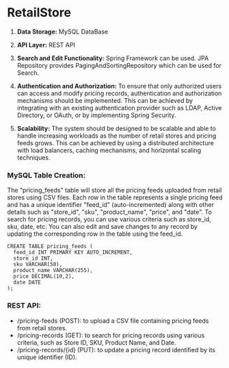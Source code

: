 # RetailStore

1. **Data Storage:** MySQL DataBase

2. **API Layer:** REST API

3. **Search and Edit Functionality:** Spring Framework can be used. JPA Repository provides PagingAndSortingRepository which can be used for Search.

4. **Authentication and Authorization:** To ensure that only authorized users can access and modify pricing records, authentication and authorization mechanisms should be implemented. This can be achieved by integrating with an existing authentication provider such as LDAP, Active Directory, or OAuth, or by implementing Spring Security.

5. **Scalability:** The system should be designed to be scalable and able to handle increasing workloads as the number of retail stores and pricing feeds grows. This can be achieved by using a distributed architecture with load balancers, caching mechanisms, and horizontal scaling techniques.


### MySQL Table Creation:

The "pricing_feeds" table will store all the pricing feeds uploaded from retail stores using CSV files. Each row in the table represents a single pricing feed and has a unique identifier "feed_id" (auto-incremented) along with other details such as "store_id", "sku", "product_name", "price", and "date".
To search for pricing records, you can use various criteria such as store_id, sku, date, etc. You can also edit and save changes to any record by updating the corresponding row in the table using the feed_id.

    CREATE TABLE pricing_feeds (
      feed_id INT PRIMARY KEY AUTO_INCREMENT,
      store_id INT,
      sku VARCHAR(50),
      product_name VARCHAR(255),
      price DECIMAL(10,2),
      date DATE
    );


### REST API:

*	/pricing-feeds (POST): to upload a CSV file containing pricing feeds from retail stores.
*	/pricing-records (GET): to search for pricing records using various criteria, such as Store ID, SKU, Product Name, and Date.
*	/pricing-records/{id} (PUT): to update a pricing record identified by its unique identifier (ID).

